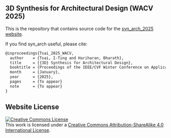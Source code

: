 ## 3D Synthesis for Architectural Design (WACV 2025)

This is the repository that contains source code for the [syn_arch_2025 website](https://itingtsai.github.io/syn_arch_2025).

If you find syn_arch useful, please cite:

```tex
@inproceedings{Tsai_2025_WACV,
  author    = {Tsai, I-Ting and Hariharan, Bharath},
  title     = {{3D} Synthesis for Architectural Design},
  booktitle = {Proceedings of the IEEE/CVF Winter Conference on Applications of Computer Vision (WACV)},
  month     = {January},
  year      = {2025},
  pages     = {To appear}
  note      = {To appear}
}
```

## Website License
<a rel="license" href="http://creativecommons.org/licenses/by-sa/4.0/"><img alt="Creative Commons License" style="border-width:0" src="https://i.creativecommons.org/l/by-sa/4.0/88x31.png" /></a><br />This work is licensed under a <a rel="license" href="http://creativecommons.org/licenses/by-sa/4.0/">Creative Commons Attribution-ShareAlike 4.0 International License</a>.
